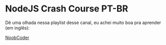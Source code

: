 # NodeJS Crash Course PT-BR
Dê uma olhada nessa playlist desse canal, eu achei muito boa pra aprender (em inglês): 

[NoobCoder](https://www.youtube.com/playlist?list=PLvTjg4siRgU0Ckbwz-cQsvybFY-ODoKeG)
